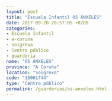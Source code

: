 ```yaml
---
layout: post
title: "Escuela Infantil OS ÁNXELES"
date: 2017-09-20 20:57:05 +0200
categories:
- Escuela Infantil
- a-coruna
- soigrexa
- Centro público
- guarderia
name: "OS ÁNXELES"
province: "A Coruña"
location: "Soigrexa"
code: "15001744"
type: "Centro público"
permalink: /guarderias/os-anxeles.html
---
```


